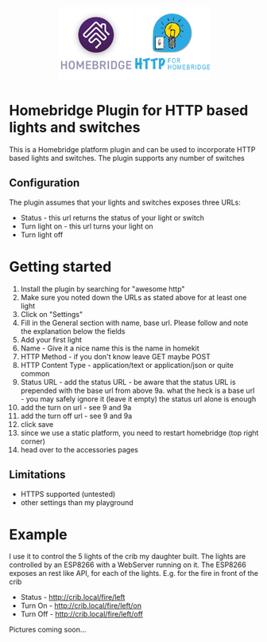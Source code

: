 
<p align="center">

<img src="https://github.com/homebridge/branding/raw/master/logos/homebridge-wordmark-logo-vertical.png" width="150"> 
<img src="./http4homebridge.png" width="150">
</p>


# Homebridge Plugin for HTTP based lights and switches

This is a Homebridge platform plugin and can be used to incorporate HTTP based lights and switches. The plugin supports any number of switches

## Configuration

The plugin assumes that your lights and switches exposes three URLs:
- Status - this url returns the status of your light or switch
- Turn light on - this url turns your light on 
- Turn light off

# Getting started

1. Install the plugin by searching for "awesome http"
2. Make sure you noted down the URLs as stated above for at least one light
3. Click on "Settings"
4. Fill in the General section with name, base url. Please follow and note the explanation below the fields
5. Add your first light
6. Name - Give it a nice name this is the name in homekit
7. HTTP Method -  if you don't know leave GET maybe POST
8. HTTP Content Type - application/text or application/json or quite common
9. Status URL - add the status URL - be aware that the status URL is prepended with the base url from above
9a. what the heck is a base url - you may safely ignore it (leave it empty) the status url alone is enough
10. add the turn on url - see 9 and 9a
11. add the turn off url - see 9 and 9a
12. click save
13. since we use a static platform, you need to restart homebridge (top right corner)
13. head over to the accessories pages

## Limitations

- HTTPS supported (untested)
- other settings than my playground

# Example

I use it to control the 5 lights of the crib my daughter built. 
The lights are controlled by an ESP8266 with a WebServer running on it.
The ESP8266 exposes an rest like  API, for each of the lights.
E.g. for the fire in front of the crib
- Status - http://crib.local/fire/left
- Turn On - http://crib.local/fire/left/on
- Turn Off - http://crib.local/fire/left/off

Pictures coming soon...